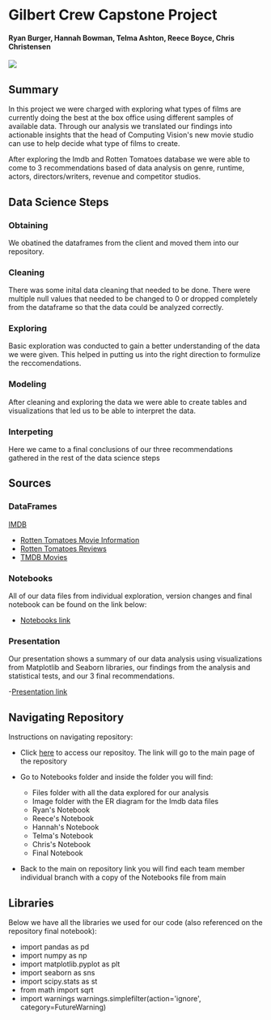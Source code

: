 # Gilbert Crew Capstone Project
#### Ryan Burger, Hannah Bowman, Telma Ashton, Reece Boyce, Chris Christensen 
![](https://c.tenor.com/0DnrqvZqHGUAAAAC/movie-excited.gif)

## Summary
In this project we were charged with exploring what types of films are currently doing the best at the box office using different samples of available data. Through our analysis we translated our findings into actionable insights that the head of Computing Vision's new movie studio can use to help decide what type of films to create.

After exploring the Imdb and Rotten Tomatoes database we were able to come to 3 recommendations based of data analysis on genre, runtime, actors, directors/writers, revenue and competitor studios.

## Data Science Steps 

### Obtaining
We obatined the dataframes from the client and moved them into our repository. 

### Cleaning
There was some inital data cleaning that needed to be done. There were multiple null values that needed to be changed to 0 or dropped completely from the dataframe so that the data could be analyzed correctly. 

### Exploring
Basic exploration was conducted to gain a better understanding of the data we were given. This helped in putting us into the right direction to formulize the reccomendations. 

### Modeling
After cleaning and exploring the data we were able to create tables and visualizations that led us to be able to interpret the data. 

### Interpeting
Here we came to a final conclusions of our three recommendations gathered in the rest of the data science steps 


## Sources

### DataFrames 
[IMDB](https://github.com/reboyce/Gilbert-Team-Repo/blob/main/Notebooks/Files/im.db.zip)
- [Rotten Tomatoes Movie Information](https://github.com/reboyce/Gilbert-Team-Repo/blob/main/Notebooks/Files/rt.movie_info.tsv.gz)
- [Rotten Tomatoes Reviews](https://github.com/reboyce/Gilbert-Team-Repo/blob/main/Notebooks/Files/rt.reviews.tsv.gz)
- [TMDB Movies](https://github.com/reboyce/Gilbert-Team-Repo/blob/main/Notebooks/Files/tmdb.movies.csv.gz)


### Notebooks
All of our data files from individual exploration, version changes and final notebook can be found on the link below:
- [Notebooks link](https://github.com/reboyce/Gilbert-Team-Repo/tree/main/Notebooks)

### Presentation
Our presentation shows a summary of our data analysis using visualizations from Matplotlib and Seaborn libraries, our findings from the analysis and statistical tests, and our 3 final recommendations.

-[Presentation link]()


## Navigating Repository
Instructions on navigating repository:
- Click [here](https://github.com/reboyce/Gilbert-Team-Repo) to access our repositoy. The link will go to the main page of the repository
- Go to Notebooks folder and inside the folder you will find:
    - Files folder with all the data explored for our analysis
    - Image folder with the ER diagram for the Imdb data files
    - Ryan's Notebook
    - Reece's Notebook
    - Hannah's Notebook
    - Telma's Notebook
    - Chris's Notebook
    - Final Notebook

- Back to the main on repository link you will find each team member individual branch with a copy of the Notebooks file from main

   
## Libraries
Below we have all the libraries we used for our code (also referenced on the repository final notebook):

- import pandas as pd
- import numpy as np
- import matplotlib.pyplot as plt
- import seaborn as sns
- import scipy.stats as st
- from math import sqrt
- import warnings
  warnings.simplefilter(action='ignore', category=FutureWarning)


